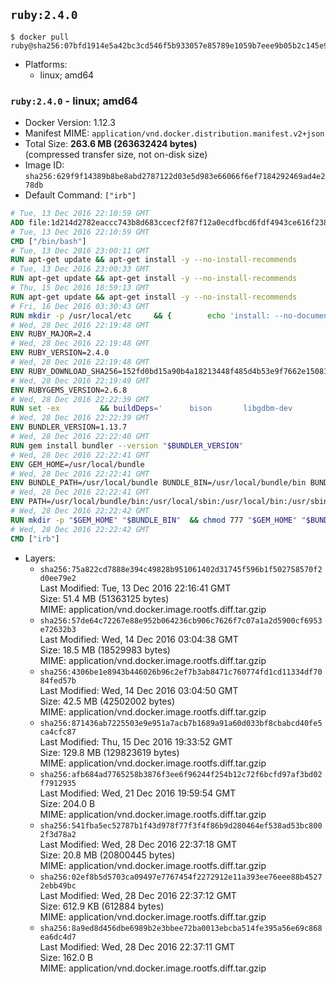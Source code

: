 ## `ruby:2.4.0`

```console
$ docker pull ruby@sha256:07bfd1914e5a42bc3cd546f5b933057e85789e1059b7eee9b05b2c145e9ceb4d
```

-	Platforms:
	-	linux; amd64

### `ruby:2.4.0` - linux; amd64

-	Docker Version: 1.12.3
-	Manifest MIME: `application/vnd.docker.distribution.manifest.v2+json`
-	Total Size: **263.6 MB (263632424 bytes)**  
	(compressed transfer size, not on-disk size)
-	Image ID: `sha256:629f9f14389b8be8abd2787122d03e5d983e66066f6ef7184292469ad4e278db`
-	Default Command: `["irb"]`

```dockerfile
# Tue, 13 Dec 2016 22:10:59 GMT
ADD file:1d214d2782eaccc743b8d683ccecf2f87f12a0ecdfbcd6fdf4943ce616f23870 in / 
# Tue, 13 Dec 2016 22:10:59 GMT
CMD ["/bin/bash"]
# Tue, 13 Dec 2016 23:00:11 GMT
RUN apt-get update && apt-get install -y --no-install-recommends 		ca-certificates 		curl 		wget 	&& rm -rf /var/lib/apt/lists/*
# Tue, 13 Dec 2016 23:00:33 GMT
RUN apt-get update && apt-get install -y --no-install-recommends 		bzr 		git 		mercurial 		openssh-client 		subversion 				procps 	&& rm -rf /var/lib/apt/lists/*
# Thu, 15 Dec 2016 18:59:13 GMT
RUN apt-get update && apt-get install -y --no-install-recommends 		autoconf 		automake 		bzip2 		file 		g++ 		gcc 		imagemagick 		libbz2-dev 		libc6-dev 		libcurl4-openssl-dev 		libdb-dev 		libevent-dev 		libffi-dev 		libgdbm-dev 		libgeoip-dev 		libglib2.0-dev 		libjpeg-dev 		libkrb5-dev 		liblzma-dev 		libmagickcore-dev 		libmagickwand-dev 		libmysqlclient-dev 		libncurses-dev 		libpng-dev 		libpq-dev 		libreadline-dev 		libsqlite3-dev 		libssl-dev 		libtool 		libwebp-dev 		libxml2-dev 		libxslt-dev 		libyaml-dev 		make 		patch 		xz-utils 		zlib1g-dev 	&& rm -rf /var/lib/apt/lists/*
# Fri, 16 Dec 2016 03:30:43 GMT
RUN mkdir -p /usr/local/etc 	&& { 		echo 'install: --no-document'; 		echo 'update: --no-document'; 	} >> /usr/local/etc/gemrc
# Wed, 28 Dec 2016 22:19:48 GMT
ENV RUBY_MAJOR=2.4
# Wed, 28 Dec 2016 22:19:48 GMT
ENV RUBY_VERSION=2.4.0
# Wed, 28 Dec 2016 22:19:48 GMT
ENV RUBY_DOWNLOAD_SHA256=152fd0bd15a90b4a18213448f485d4b53e9f7662e1508190aa5b702446b29e3d
# Wed, 28 Dec 2016 22:19:49 GMT
ENV RUBYGEMS_VERSION=2.6.8
# Wed, 28 Dec 2016 22:22:39 GMT
RUN set -ex 		&& buildDeps=' 		bison 		libgdbm-dev 		ruby 	' 	&& apt-get update 	&& apt-get install -y --no-install-recommends $buildDeps 	&& rm -rf /var/lib/apt/lists/* 		&& wget -O ruby.tar.gz "https://cache.ruby-lang.org/pub/ruby/${RUBY_MAJOR%-rc}/ruby-$RUBY_VERSION.tar.gz" 	&& echo "$RUBY_DOWNLOAD_SHA256 *ruby.tar.gz" | sha256sum -c - 		&& mkdir -p /usr/src/ruby 	&& tar -xzf ruby.tar.gz -C /usr/src/ruby --strip-components=1 	&& rm ruby.tar.gz 		&& cd /usr/src/ruby 		&& { 		echo '#define ENABLE_PATH_CHECK 0'; 		echo; 		cat file.c; 	} > file.c.new 	&& mv file.c.new file.c 		&& autoconf 	&& ./configure --disable-install-doc --enable-shared 	&& make -j"$(nproc)" 	&& make install 		&& apt-get purge -y --auto-remove $buildDeps 	&& cd / 	&& rm -r /usr/src/ruby 		&& gem update --system "$RUBYGEMS_VERSION"
# Wed, 28 Dec 2016 22:22:39 GMT
ENV BUNDLER_VERSION=1.13.7
# Wed, 28 Dec 2016 22:22:40 GMT
RUN gem install bundler --version "$BUNDLER_VERSION"
# Wed, 28 Dec 2016 22:22:41 GMT
ENV GEM_HOME=/usr/local/bundle
# Wed, 28 Dec 2016 22:22:41 GMT
ENV BUNDLE_PATH=/usr/local/bundle BUNDLE_BIN=/usr/local/bundle/bin BUNDLE_SILENCE_ROOT_WARNING=1 BUNDLE_APP_CONFIG=/usr/local/bundle
# Wed, 28 Dec 2016 22:22:41 GMT
ENV PATH=/usr/local/bundle/bin:/usr/local/sbin:/usr/local/bin:/usr/sbin:/usr/bin:/sbin:/bin
# Wed, 28 Dec 2016 22:22:42 GMT
RUN mkdir -p "$GEM_HOME" "$BUNDLE_BIN" 	&& chmod 777 "$GEM_HOME" "$BUNDLE_BIN"
# Wed, 28 Dec 2016 22:22:42 GMT
CMD ["irb"]
```

-	Layers:
	-	`sha256:75a822cd7888e394c49828b951061402d31745f596b1f502758570f2d0ee79e2`  
		Last Modified: Tue, 13 Dec 2016 22:16:41 GMT  
		Size: 51.4 MB (51363125 bytes)  
		MIME: application/vnd.docker.image.rootfs.diff.tar.gzip
	-	`sha256:57de64c72267e88e952b064236cb906c7626f7c07a1a2d5900cf6953e72632b3`  
		Last Modified: Wed, 14 Dec 2016 03:04:38 GMT  
		Size: 18.5 MB (18529983 bytes)  
		MIME: application/vnd.docker.image.rootfs.diff.tar.gzip
	-	`sha256:4306be1e8943b446026b96c2ef7b3ab8471c760774fd1cd11334df7084fed57b`  
		Last Modified: Wed, 14 Dec 2016 03:04:50 GMT  
		Size: 42.5 MB (42502002 bytes)  
		MIME: application/vnd.docker.image.rootfs.diff.tar.gzip
	-	`sha256:871436ab7225503e9e951a7acb7b1689a91a60d033bf8cbabcd40fe5ca4cfc87`  
		Last Modified: Thu, 15 Dec 2016 19:33:52 GMT  
		Size: 129.8 MB (129823619 bytes)  
		MIME: application/vnd.docker.image.rootfs.diff.tar.gzip
	-	`sha256:afb684ad7765258b3876f3ee6f96244f254b12c72f6bcfd97af3bd02f7912935`  
		Last Modified: Wed, 21 Dec 2016 19:59:54 GMT  
		Size: 204.0 B  
		MIME: application/vnd.docker.image.rootfs.diff.tar.gzip
	-	`sha256:541fba5ec52787b1f43d978f77f3f4f86b9d280464ef538ad53bc8002f3d78a2`  
		Last Modified: Wed, 28 Dec 2016 22:37:18 GMT  
		Size: 20.8 MB (20800445 bytes)  
		MIME: application/vnd.docker.image.rootfs.diff.tar.gzip
	-	`sha256:02ef8b5d5703ca09497e7767454f2272912e11a393ee76eee88b45272ebb49bc`  
		Last Modified: Wed, 28 Dec 2016 22:37:12 GMT  
		Size: 612.9 KB (612884 bytes)  
		MIME: application/vnd.docker.image.rootfs.diff.tar.gzip
	-	`sha256:8a9ed8d456dbe6989b2e3bbee72ba0013ebcba514fe395a56e69c868ea6dc4d7`  
		Last Modified: Wed, 28 Dec 2016 22:37:11 GMT  
		Size: 162.0 B  
		MIME: application/vnd.docker.image.rootfs.diff.tar.gzip
